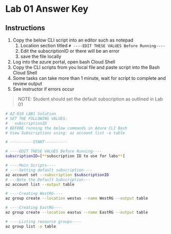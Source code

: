 # Lab 01 Answer Key

## Instructions

1. Copy the below CLI script into an editor such as notepad
   1. Location section titled `# ----EDIT THESE VALUES Before Running----`
   1. Edit the subscriptionID or there will be an error
   1. save the file locally
1. Log into the azure portal, open bash Cloud Shell
1. Copy the CLI scripts from you local file and paste script into the Bash Cloud Shell
1. Some tasks can take more than 1 minute, wait for script to complete and review output
1. See instructor if errors occur

> NOTE: Student should set the default subscription as outlined in Lab 01

```sh
# AZ-010 LAB1 Solution
# SET THE FOLLOWING VALUES:
#   subscriptionID
# BEFORE running the below commands in Azure CLI Bash
# View Subscriptions using: az account list -o table

# ----------START----------

# ----EDIT THESE VALUES Before Running----
subscriptionID=[**subscription ID to use for labs**]

# ----Main Scripts----
# ----Setting default subscription----
az account set --subscription $subscriptionID
# ---Note the Default Subscription---
az account list --output table

# ----Creating WestRG----
az group create --location westus --name WestRG --output table

# ----Creating EastRG----
az group create --location eastus --name EastRG --output table

# ----Listing resource groups----
az group list -o table
```
